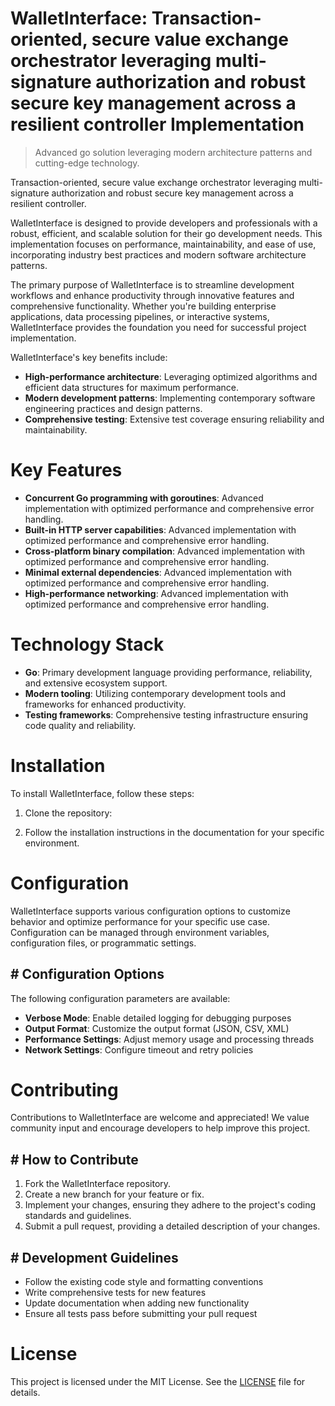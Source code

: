 <!-- fallback_WalletInterface_20251020114213_79802 -->

# WalletInterface: Transaction-oriented, secure value exchange orchestrator leveraging multi-signature authorization and robust secure key management across a resilient controller Implementation
> Advanced go solution leveraging modern architecture patterns and cutting-edge technology.

Transaction-oriented, secure value exchange orchestrator leveraging multi-signature authorization and robust secure key management across a resilient controller.

WalletInterface is designed to provide developers and professionals with a robust, efficient, and scalable solution for their go development needs. This implementation focuses on performance, maintainability, and ease of use, incorporating industry best practices and modern software architecture patterns.

The primary purpose of WalletInterface is to streamline development workflows and enhance productivity through innovative features and comprehensive functionality. Whether you're building enterprise applications, data processing pipelines, or interactive systems, WalletInterface provides the foundation you need for successful project implementation.

WalletInterface's key benefits include:

* **High-performance architecture**: Leveraging optimized algorithms and efficient data structures for maximum performance.
* **Modern development patterns**: Implementing contemporary software engineering practices and design patterns.
* **Comprehensive testing**: Extensive test coverage ensuring reliability and maintainability.

# Key Features

* **Concurrent Go programming with goroutines**: Advanced implementation with optimized performance and comprehensive error handling.
* **Built-in HTTP server capabilities**: Advanced implementation with optimized performance and comprehensive error handling.
* **Cross-platform binary compilation**: Advanced implementation with optimized performance and comprehensive error handling.
* **Minimal external dependencies**: Advanced implementation with optimized performance and comprehensive error handling.
* **High-performance networking**: Advanced implementation with optimized performance and comprehensive error handling.

# Technology Stack

* **Go**: Primary development language providing performance, reliability, and extensive ecosystem support.
* **Modern tooling**: Utilizing contemporary development tools and frameworks for enhanced productivity.
* **Testing frameworks**: Comprehensive testing infrastructure ensuring code quality and reliability.

# Installation

To install WalletInterface, follow these steps:

1. Clone the repository:


2. Follow the installation instructions in the documentation for your specific environment.

# Configuration

WalletInterface supports various configuration options to customize behavior and optimize performance for your specific use case. Configuration can be managed through environment variables, configuration files, or programmatic settings.

## # Configuration Options

The following configuration parameters are available:

* **Verbose Mode**: Enable detailed logging for debugging purposes
* **Output Format**: Customize the output format (JSON, CSV, XML)
* **Performance Settings**: Adjust memory usage and processing threads
* **Network Settings**: Configure timeout and retry policies

# Contributing

Contributions to WalletInterface are welcome and appreciated! We value community input and encourage developers to help improve this project.

## # How to Contribute

1. Fork the WalletInterface repository.
2. Create a new branch for your feature or fix.
3. Implement your changes, ensuring they adhere to the project's coding standards and guidelines.
4. Submit a pull request, providing a detailed description of your changes.

## # Development Guidelines

* Follow the existing code style and formatting conventions
* Write comprehensive tests for new features
* Update documentation when adding new functionality
* Ensure all tests pass before submitting your pull request

# License

This project is licensed under the MIT License. See the [LICENSE](https://github.com/paaak/WalletInterface/blob/main/LICENSE) file for details.
